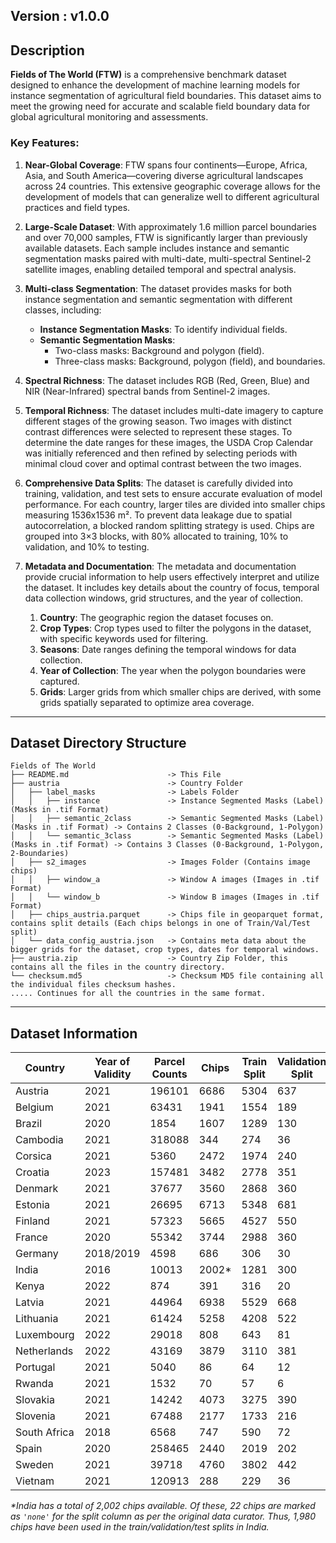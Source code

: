 ## Version : v1.0.0

## Description

**Fields of The World (FTW)** is a comprehensive benchmark dataset designed to enhance the development of machine learning models for instance segmentation of agricultural field boundaries. This dataset aims to meet the growing need for accurate and scalable field boundary data for global agricultural monitoring and assessments.

### Key Features:

1. **Near-Global Coverage**: FTW spans four continents—Europe, Africa, Asia, and South America—covering diverse agricultural landscapes across 24 countries. This extensive geographic coverage allows for the development of models that can generalize well to different agricultural practices and field types.

2. **Large-Scale Dataset**: With approximately 1.6 million parcel boundaries and over 70,000 samples, FTW is significantly larger than previously available datasets. Each sample includes instance and semantic segmentation masks paired with multi-date, multi-spectral Sentinel-2 satellite images, enabling detailed temporal and spectral analysis.

3. **Multi-class Segmentation**: The dataset provides masks for both instance segmentation and semantic segmentation with different classes, including:
   - **Instance Segmentation Masks**: To identify individual fields.
   - **Semantic Segmentation Masks**: 
     - Two-class masks: Background and polygon (field).
     - Three-class masks: Background, polygon (field), and boundaries.

4. **Spectral Richness**: The dataset includes RGB (Red, Green, Blue) and NIR (Near-Infrared) spectral bands from Sentinel-2 images.

5. **Temporal Richness**: The dataset includes multi-date imagery to capture different stages of the growing season. Two images with distinct contrast differences were selected to represent these stages. To determine the date ranges for these images, the USDA Crop Calendar was initially referenced and then refined by selecting periods with minimal cloud cover and optimal contrast between the two images.

6. **Comprehensive Data Splits**: The dataset is carefully divided into training, validation, and test sets to ensure accurate evaluation of model performance. For each country, larger tiles are divided into smaller chips measuring 1536x1536 m². To prevent data leakage due to spatial autocorrelation, a blocked random splitting strategy is used. Chips are grouped into 3×3 blocks, with 80% allocated to training, 10% to validation, and 10% to testing.

7. **Metadata and Documentation**: The metadata and documentation provide crucial information to help users effectively interpret and utilize the dataset. It includes key details about the country of focus, temporal data collection windows, grid structures, and the year of collection.

   1. **Country**: The geographic region the dataset focuses on.
   2. **Crop Types**: Crop types used to filter the polygons in the dataset, with specific keywords used for filtering.
   3. **Seasons**: Date ranges defining the temporal windows for data collection.
   4. **Year of Collection**: The year when the polygon boundaries were captured.
   5. **Grids**: Larger grids from which smaller chips are derived, with some grids spatially separated to optimize area coverage.

---

## Dataset Directory Structure

```
Fields of The World
├── README.md                      -> This File
├── austria                        -> Country Folder
│   ├── label_masks                -> Labels Folder
│   │   ├── instance               -> Instance Segmented Masks (Label) (Masks in .tif Format)
│   │   ├── semantic_2class        -> Semantic Segmented Masks (Label) (Masks in .tif Format) -> Contains 2 Classes (0-Background, 1-Polygon)
│   │   └── semantic_3class        -> Semantic Segmented Masks (Label) (Masks in .tif Format) -> Contains 3 Classes (0-Background, 1-Polygon, 2-Boundaries)
│   ├── s2_images                  -> Images Folder (Contains image chips)
│   │   ├── window_a               -> Window A images (Images in .tif Format)
│   │   └── window_b               -> Window B images (Images in .tif Format)
│   ├── chips_austria.parquet      -> Chips file in geoparquet format, contains split details (Each chips belongs in one of Train/Val/Test split)
│   └── data_config_austria.json   -> Contains meta data about the bigger grids for the dataset, crop types, dates for temporal windows.
├── austria.zip                    -> Country Zip Folder, this contains all the files in the country directory.
└── checksum.md5                   -> Checksum MD5 file containing all the individual files checksum hashes. 
..... Continues for all the countries in the same format.
```

---

## Dataset Information

| Country        | Year of Validity | Parcel Counts | Chips  | Train Split | Validation Split | Test Split | Source Polygons                                                                                 |
| -------------- | ---------------- | ------------- | -----  | ----------- | ---------------- | ---------- | ------------------------------------------------------------------------------------- |
| Austria        | 2021             | 196101        | 6686   | 5304        | 637              | 745        | [Link](https://beta.source.coop/repositories/kerner-lab/fields-of-the-world-austria/description/)     |
| Belgium        | 2021             | 63431         | 1941   | 1554        | 189              | 198        | [Link](https://beta.source.coop/repositories/kerner-lab/fields-of-the-world-belgium/description/)     |
| Brazil         | 2020             | 1854          | 1607   | 1289        | 130              | 188        | [Link](https://beta.source.coop/repositories/kerner-lab/fields-of-the-world-brazil/description/)      |
| Cambodia       | 2021             | 318088        | 344    | 274         | 36               | 34         | [Link](https://beta.source.coop/repositories/kerner-lab/fields-of-the-world-cambodia/description/)    |
| Corsica        | 2021             | 5360          | 2472   | 1974        | 240              | 258        | [Link](https://beta.source.coop/repositories/kerner-lab/fields-of-the-world-corsica/description/)     |
| Croatia        | 2023             | 157481        | 3482   | 2778        | 351              | 353        | [Link](https://beta.source.coop/repositories/kerner-lab/fields-of-the-world-croatia/description/)     |
| Denmark        | 2021             | 37677         | 3560   | 2868        | 360              | 332        | [Link](https://beta.source.coop/repositories/kerner-lab/fields-of-the-world-denmark/description/)     |
| Estonia        | 2021             | 26695         | 6713   | 5348        | 681              | 684        | [Link](https://beta.source.coop/repositories/kerner-lab/fields-of-the-world-estonia/description/)     |
| Finland        | 2021             | 57323         | 5665   | 4527        | 550              | 588        | [Link](https://beta.source.coop/repositories/kerner-lab/fields-of-the-world-finland/description/)     |
| France         | 2020             | 55342         | 3744   | 2988        | 360              | 396        | [Link](https://beta.source.coop/repositories/kerner-lab/fields-of-the-world-france/description/)      |
| Germany        | 2018/2019        | 4598          | 686    | 306         | 30               | 350        | [Link](https://beta.source.coop/repositories/kerner-lab/fields-of-the-world-germany/description/)     |
| India          | 2016             | 10013         | 2002*  | 1281        | 300              | 399        | [Link](https://beta.source.coop/repositories/kerner-lab/fields-of-the-world-india/description/)       |
| Kenya          | 2022             | 874           | 391    | 316         | 20               | 55         | [Link](https://beta.source.coop/repositories/kerner-lab/fields-of-the-world-kenya/description/)       |
| Latvia         | 2021             | 44964         | 6938   | 5529        | 668              | 741        | [Link](https://beta.source.coop/repositories/kerner-lab/fields-of-the-world-latvia/description/)      |
| Lithuania      | 2021             | 61424         | 5258   | 4208        | 522              | 528        | [Link](https://beta.source.coop/repositories/kerner-lab/fields-of-the-world-lithuania/description/)   |
| Luxembourg     | 2022             | 29018         | 808    | 643         | 81               | 84         | [Link](https://beta.source.coop/repositories/kerner-lab/fields-of-the-world-luxembourg/description/)  |
| Netherlands    | 2022             | 43169         | 3879   | 3110        | 381              | 388        | [Link](https://beta.source.coop/repositories/kerner-lab/fields-of-the-world-netherlands/description/) |
| Portugal       | 2021             | 5040          | 86     | 64          | 12               | 10         | [Link](https://beta.source.coop/repositories/kerner-lab/fields-of-the-world-portugal/description/)    |
| Rwanda         | 2021             | 1532          | 70     | 57          | 6                | 7          | [Link](https://beta.source.coop/repositories/kerner-lab/fields-of-the-world-rwanda/description/)      |
| Slovakia       | 2021             | 14242         | 4073   | 3275        | 390              | 408        | [Link](https://beta.source.coop/repositories/kerner-lab/fields-of-the-world-slovakia/description/)    |
| Slovenia       | 2021             | 67488         | 2177   | 1733        | 216              | 228        | [Link](https://beta.source.coop/repositories/kerner-lab/fields-of-the-world-slovenia/description/)    |
| South Africa   | 2018             | 6568          | 747    | 590         | 72               | 85         | [Link](https://beta.source.coop/repositories/kerner-lab/fields-of-the-world-southafrica/description/) |
| Spain          | 2020             | 258465        | 2440   | 2019        | 202              | 219        | [Link](https://beta.source.coop/repositories/kerner-lab/fields-of-the-world-spain/description/)       |
| Sweden         | 2021             | 39718         | 4760   | 3802        | 442              | 516        | [Link](https://beta.source.coop/repositories/kerner-lab/fields-of-the-world-sweden/description/)      |
| Vietnam        | 2021             | 120913        | 288    | 229         | 36               | 23         | [Link](https://beta.source.coop/repositories/kerner-lab/fields-of-the-world-vietnam/description/)     |

_\*India has a total of 2,002 chips available. Of these, 22 chips are marked as `'none'` for the split column as per the original data curator. Thus, 1,980 chips have been used in the train/validation/test splits in India._
